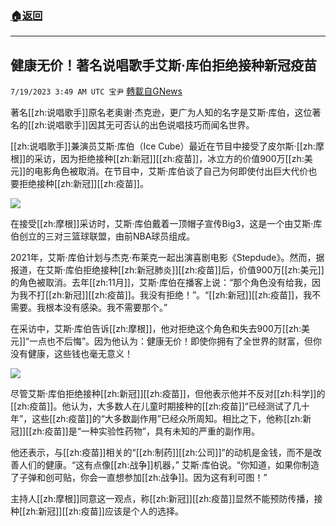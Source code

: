 ###  [:house:返回](README.md)
---


## 健康无价！著名说唱歌手艾斯·库伯拒绝接种新冠疫苗
`7/19/2023 3:49 AM UTC 宝尹` [轉載自GNews](https://gnews.org/articles/1470769)

著名[[zh:说唱歌手]]原名老奥谢·杰克逊，更广为人知的名字是艾斯·库伯，这位著名的[[zh:说唱歌手]]因其无可否认的出色说唱技巧而闻名世界。

[[zh:说唱歌手]]兼演员艾斯·库伯（Ice Cube）最近在节目中接受了皮尔斯·[[zh:摩根]]的采访，因为拒绝接种[[zh:新冠]][[zh:疫苗]]，冰立方的价值900万[[zh:美元]]的电影角色被取消。在节目中，艾斯·库伯谈了自己为何即使付出巨大代价也要拒绝接种[[zh:新冠]][[zh:疫苗]]。

![](https://i.imgur.com/xIZIpK3.jpg)

在接受[[zh:摩根]]采访时，艾斯·库伯戴着一顶帽子宣传Big3，这是一个由艾斯·库伯创立的三对三篮球联盟，由前NBA球员组成。

2021年，艾斯·库伯计划与杰克·布莱克一起出演喜剧电影《Stepdude》。然而，据报道，在艾斯·库伯拒绝接种[[zh:新冠肺炎]][[zh:疫苗]]后，价值900万[[zh:美元]]的角色被取消。去年[[zh:11月]]，艾斯·库伯在播客上说：“那个角色没有给我，因为我不打[[zh:新冠]][[zh:疫苗]]。我没有拒绝！”。“[[zh:新冠]][[zh:疫苗]]，我不需要。我根本没有感染。我不需要那个。”

在采访中，艾斯·库伯告诉[[zh:摩根]]，他对拒绝这个角色和失去900万[[zh:美元]]“一点也不后悔”。因为他认为：健康无价！即使你拥有了全世界的财富，但你没有健康，这些钱也毫无意义！

![](https://i.imgur.com/qhgZ6FF.png)

尽管艾斯·库伯拒绝接种[[zh:新冠]][[zh:疫苗]]，但他表示他并不反对[[zh:科学]]的[[zh:疫苗]]。他认为，大多数人在儿童时期接种的[[zh:疫苗]]“已经测试了几十年”，这些[[zh:疫苗]]的“大多数副作用”已经众所周知。相比之下，他称[[zh:新冠]][[zh:疫苗]]是“一种实验性药物”，具有未知的严重的副作用。

他还表示，与[[zh:疫苗]]相关的“[[zh:制药]][[zh:公司]]”的动机是金钱，而不是改善人们的健康。“这有点像[[zh:战争]]机器，” 艾斯·库伯说。“你知道，如果你制造了子弹和创可贴，你会一直想参加[[zh:战争]]。因为这有利可图！”

主持人[[zh:摩根]]同意这一观点，称[[zh:新冠]][[zh:疫苗]]显然不能预防传播，接种[[zh:新冠]][[zh:疫苗]]应该是个人的选择。
